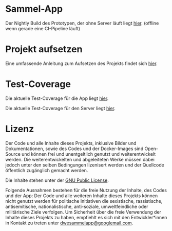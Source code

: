 # Sammel-App

Der Nightly Build des Prototypen, der ohne Server läuft liegt [hier](https://gitlab.com/kybernetik/sammel-app/-/jobs/artifacts/master/raw/downloads/sammel_app/sammel-app-nightly.apk?job=build_android_apk).
(offline wenn gerade eine CI-Pipeline läuft)

# Projekt aufsetzen

Eine umfassende Anleitung zum Aufsetzen des Projekts findet sich [hier](https://gitlab.com/kybernetik/sammel-app/wikis/Projekt-aufsetzen).

# Test-Coverage

Die aktuelle Test-Coverage für die App liegt [hier](https://kybernetik.gitlab.io/sammel-app/coverage/app).

Die aktuelle Test-Coverage für den Server liegt [hier](https://kybernetik.gitlab.io/sammel-app/coverage/server).

# Lizenz

Der Code und alle Inhalte dieses Projekts, inklusive Bilder und Dokumentationen, sowie des Codes und der Docker-Images sind Open-Source und können frei und unentgeltlich genutzt und weiterentwickelt werden. Die  weiterentwickelten und abgeleiteten Werke müssen dabei jedoch unter den selben Bedingungen lizenisert werden und der Quellcode öffentlich zugänglich gemacht werden.

Die Inhalte stehen unter der [GNU Public License](https://www.gnu.org/licenses/gpl-3.0.de.html).

Folgende Ausnahmen bestehen für die freie Nutzung der Inhalte, des Codes und der App: Der Code und alle weiteren Inhalte dieses Projekts können nicht genutzt werden für politische Initiativen die sexistische, rassistische, antisemitische, nationalistische, anti-soziale, umweltfeindliche oder militärische Ziele verfolgen. Um Sicherheit über die freie Verwendung der Inhalte dieses Projekts zu haben, empfiehlt es sich mit den Entwickler*innen in Kontakt zu treten unter [dwesammelapp@googlemail.com](mail:dwesammelapp@googlemail.com).

